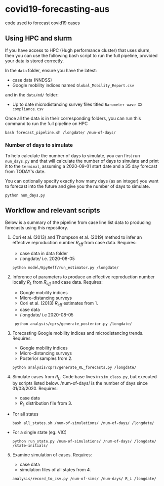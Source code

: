 # covid19-forecasting-aus
code used to forecast covid19 cases

## Using HPC and slurm
If you have access to HPC (Hugh performance cluster) that uses slurm, then you can use the following bash script to run the full pipeline, provided your data is stored correctly.

In the `data` folder, ensure you have the latest:
* case data (NNDSS)
* Google mobility indices named `Global_Mobility_Report.csv`

and in the `data/md/` folder:
* Up to date microdistancing survey files titled `Barometer wave XX compliance.csv`

Once all the data is in their corresponding folders, you can run this command to run the full pipeline on HPC
```
bash forecast_pipeline.sh /longdate/ /num-of-days/
```

### Number of days to simulate
To help calculate the number of days to simulate, you can first run `num_days.py` and that will calculate the number of days to simulate and print it to the `terminal`, assuming a 2020-09-01 start date and a 35 day forecast from TODAY's date.

You can optionally specify exactly how many days (as an integer) you want to forecast into the future and give you the number of days to simulate.
```
python num_days.py 
```

## Workflow and relevant scripts
Below is a summary of the pipeline from case line list data to producing forecasts using this repository.

1. Cori et al. (2013) and Thompson et al. (2019) method to infer an effective reproduction number $R_{eff}$ from case data. Requires:
    * case data in data folder
    * /longdate/ i.e. 2020-08-05
   ```
   python model/EpyReff/run_estimator.py /longdate/
   ```
2. Inference of parameters to produce an effective reproduction number locally $R_L$ from $R_{eff}$ and case data. Requires:
    * Google mobility indices
    * Micro-distancing surveys
    * Cori et al. (2013) $R_{eff}$ estimates from 1.
    * case data
    * /longdate/ i.e 2020-08-05
   ```
    python analysis/cprs/generate_posterior.py /longdate/
   ```
3. Forecasting Google mobility indices and microdistancing trends. Requires:
   * Google mobility indices
   * Micro-distancing surveys
   * Posterior samples from 2.

    ```
    python analysis/cprs/generate_RL_forecasts.py /longdate/
    ```
4.  Simulate cases from $R_L$. Code base lives in `sim_class.py`, but executed by scripts listed below. /num-of-days/ is the number of days since 01/03/2020. Requires:
    * case data
    * $R_L$ distribution file from 3.
    
  * For all states
    ```
    bash all_states.sh /num-of-simulations/ /num-of-days/ /longdate/
    ```

* For a single state (eg. VIC)
    ```
    python run_state.py /num-of-simulations/ /num-of-days/ /longdate/ /state-initials/
    ```

5.  Examine simulation of cases. Requires:
    * case data
    * simulation files of all states from 4.

    ```
    analysis/record_to_csv.py /num-of-sims/ /num-days/ R_L /longdate/
    ```
